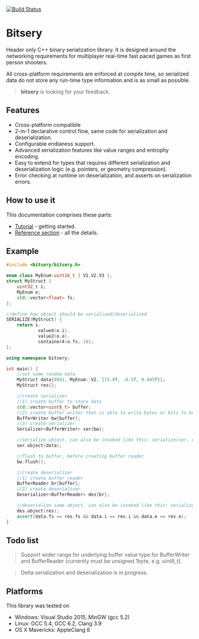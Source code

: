 [![Build Status](https://travis-ci.org/fraillt/bitsery.svg?branch=master)](https://travis-ci.org/fraillt/bitsery)
# Bitsery

Header only C++ binary serialization library.
It is designed around the networking requirements for multiplayer real-time fast paced games as first person shooters.


All cross-platform requirements are enforced at compile time, so serialized data do not store any run-time type information and is as small as possible.

> **bitsery** is looking for your feedback.

## Features

* Cross-platform compatible
* 2-in-1 declarative control flow, same code for serialization and deserialization.
* Configurable endianess support.
* Advanced serialization features like value ranges and entrophy encoding.
* Easy to extend for types that requires different serialization and deserialization logic (e.g. pointers, or geometry compression).
* Error checking at runtime on deserialization, and asserts on serialization errors.

## How to use it
This documentation comprises these parts:
* [Tutorial](doc/tutorial/README.md) - getting started.
* [Reference section](doc/README.md) - all the details.


## Example
```cpp
#include <bitsery/bitsery.h>

enum class MyEnum:uint16_t { V1,V2,V3 };
struct MyStruct {
    uint32_t i;
    MyEnum e;
    std::vector<float> fs;
};

//define how object should be serialized/deserialized
SERIALIZE(MyStruct) {
    return s.
            value4(o.i).
            value2(o.e).
            container4(o.fs, 10);
};

using namespace bitsery;

int main() {
    //set some random data
    MyStruct data{8941, MyEnum::V2, {15.0f, -8.5f, 0.045f}};
    MyStruct res{};

    //create serializer
    //1) create buffer to store data
    std::vector<uint8_t> buffer;
    //2) create buffer writer that is able to write bytes or bits to buffer
    BufferWriter bw{buffer};
    //3) create serializer
    Serializer<BufferWriter> ser{bw};

    //serialize object, can also be invoked like this: serialize(ser, data)
    ser.object(data);

    //flush to buffer, before creating buffer reader
    bw.flush();

    //create deserializer
    //1) create buffer reader
    BufferReader br{buffer};
    //2) create deserializer
    Deserializer<BufferReader> des{br};

    //deserialize same object, can also be invoked like this: serialize(des, data)
    des.object(res);
    assert(data.fs == res.fs && data.i == res.i && data.e == res.e);
}
```

## Todo list

> Support wider range for underlying buffer value type for BufferWriter and BufferReader (currently must be unsigned 1byte, e.g. uint8_t).

> Delta serialization and deserialization is in progress.

## Platforms

This library was tested on
* Windows: Visual Studio 2015, MinGW (gcc 5.2)
* Linux: GCC 5.4, GCC 6.2, Clang 3.9
* OS X Mavericks: AppleClang 8

